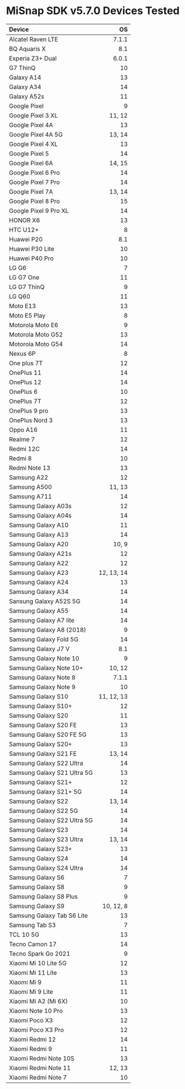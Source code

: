 # MiSnap SDK v5.7.0 Devices Tested

| Device                        | OS          |
|:------------------------------| ----------: |
| Alcatel Raven LTE | 7.1.1 |
| BQ Aquaris X | 8.1 |
| Experia Z3+ Dual | 6.0.1 |
| G7 ThinQ | 10 |
| Galaxy A14 | 13 |
| Galaxy A34 | 14 |
| Galaxy A52s | 11 |
| Google Pixel | 9 |
| Google Pixel 3 XL | 11, 12 |
| Google Pixel 4A | 13 |
| Google Pixel 4A 5G | 13, 14 |
| Google Pixel 4 XL | 13 |
| Google Pixel 5 | 14 |
| Google Pixel 6A | 14, 15 |
| Google Pixel 6 Pro | 14 |
| Google Pixel 7 Pro | 14 |
| Google Pixel 7A | 13, 14 |
| Google Pixel 8 Pro | 15 |
| Google Pixel 9 Pro XL | 14 |
| HONOR X6 | 13 |
| HTC U12+ | 8 |
| Huawei P20 | 8.1 |
| Huawei P30 Lite | 10 |
| Huawei P40 Pro | 10 |
| LG G6 | 7 |
| LG G7 One | 11 |
| LG G7 ThinQ | 9 |
| LG Q60 | 11 |
| Moto E13 | 13 |
| Moto E5 Play | 8 |
| Motorola Moto E6 | 9 |
| Motorola Moto G52 | 13 |
| Motorola Moto G54 | 14 |
| Nexus 6P | 8 |
| One plus 7T | 12 |
| OnePlus 11 | 14 |
| OnePlus 12 | 14 |
| OnePlus 6 | 10 |
| OnePlus 7T | 12 |
| OnePlus 9 pro | 13 |
| OnePlus Nord 3 | 13 |
| Oppo A16 | 11 |
| Realme 7 | 12 |
| Redmi 12C | 14 |
| Redmi 8 | 10 |
| Redmi Note 13 | 13 |
| Samsung A22 | 12 |
| Samsung A500 | 11, 13 |
| Samsung A711 | 14 |
| Samsung Galaxy A03s | 12 |
| Samsung Galaxy A04s | 14 |
| Samsung Galaxy A10 | 11 |
| Samsung Galaxy A13 | 14 |
| Samsung Galaxy A20 | 10, 9 |
| Samsung Galaxy A21s | 12 |
| Samsung Galaxy A22 | 12 |
| Samsung Galaxy A23 | 12, 13, 14 |
| Samsung Galaxy A24 | 13 |
| Samsung Galaxy A34 | 14 |
| Sansung Galaxy A52S 5G | 14 |
| Samsung Galaxy A55 | 14 |
| Samsung Galaxy A7 lite | 14 |
| Samsung Galaxy A8 (2018) | 9 |
| Samsung Galaxy Fold 5G | 14 |
| Samsung Galaxy J7 V | 8.1 |
| Samsung Galaxy Note 10 | 9 |
| Samsung Galaxy Note 10+ | 10, 12 |
| Samsung Galaxy Note 8 | 7.1.1 |
| Samsung Galaxy Note 9 | 10 |
| Samsung Galaxy S10 | 11, 12, 13 |
| Samsung Galaxy S10+ | 12 |
| Samsung Galaxy S20 | 11 |
| Samsung Galaxy S20 FE | 13 |
| Samsung Galaxy S20 FE 5G | 13 |
| Samsung Galaxy S20+ | 13 |
| Samsung Galaxy S21 FE | 13, 14 |
| Samsung Galaxy S22 Ultra | 14 |
| Samsung Galaxy S21 Ultra 5G | 13 |
| Samsung Galaxy S21+ | 12 |
| Samsung Galaxy S21+ 5G | 14 |
| Samsung Galaxy S22 | 13, 14 |
| Samsung Galaxy S22 5G | 14 |
| Samsung Galaxy S22 Ultra 5G | 14 |
| Samsung Galaxy S23 | 14 |
| Samsung Galaxy S23 Ultra | 13, 14 |
| Samsung Galaxy S23+ | 13 |
| Samsung Galaxy S24 | 14 |
| Samsung Galaxy S24 Ultra | 14 |
| Samsung Galaxy S6 | 7 |
| Samsung Galaxy S8 | 9 |
| Samsung Galaxy S8 Plus | 9 |
| Samsung Galaxy S9 | 10, 12, 8 |
| Samsung Galaxy Tab S6 Lite | 13 |
| Samsung Tab S3 | 7 |
| TCL 10 5G | 13 |
| Tecno Camon 17 | 14 |
| Tecno Spark Go 2021 | 9 |
| Xiaomi Mi 10 Lite 5G | 12 |
| Xiaomi Mi 11 Lite | 13 |
| Xiaomi Mi 9 | 11 |
| Xiaomi Mi 9 Lite | 11 |
| Xiaomi Mi A2 (Mi 6X) | 10 |
| Xiaomi Note 10 Pro | 13 |
| Xiaomi Poco X3 | 12 |
| Xiaomi Poco X3 Pro | 12 |
| Xiaomi Redmi 12 | 14 |
| Xiaomi Redmi 9 | 11 |
| Xiaomi Redmi Note 10S | 13 |
| Xiaomi Redmi Note 11 | 12, 13 |
| Xiaomi Redmi Note 7 | 10 |